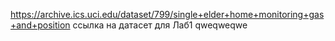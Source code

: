 https://archive.ics.uci.edu/dataset/799/single+elder+home+monitoring+gas+and+position ссылка на датасет для Лаб1
qweqweqwe
